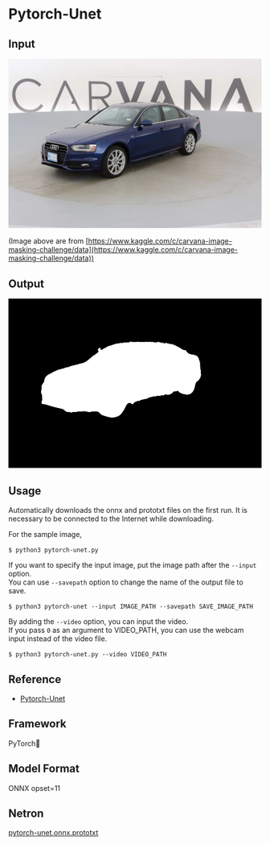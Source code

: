 # Pytorch-Unet

## Input

![Input](data/imgs/0cdf5b5d0ce1_03.jpg)

(Image above are from [https://www.kaggle.com/c/carvana-image-masking-challenge/data](https://www.kaggle.com/c/carvana-image-masking-challenge/data))

## Output

![Output](data/masks/0cdf5b5d0ce1_03.jpg)

## Usage
Automatically downloads the onnx and prototxt files on the first run.
It is necessary to be connected to the Internet while downloading.

For the sample image,
```
$ python3 pytorch-unet.py
```

If you want to specify the input image, put the image path after the `--input` option.  
You can use `--savepath` option to change the name of the output file to save.
```
$ python3 pytorch-unet --input IMAGE_PATH --savepath SAVE_IMAGE_PATH
```

By adding the `--video` option, you can input the video.   
If you pass `0` as an argument to VIDEO_PATH, you can use the webcam input instead of the video file.
```
$ python3 pytorch-unet.py --video VIDEO_PATH
```

## Reference

- [Pytorch-Unet](https://github.com/milesial/Pytorch-UNet)

## Framework

PyTorch

## Model Format

ONNX opset=11

## Netron

[pytorch-unet.onnx.prototxt](https://storage.googleapis.com/ailia-models/pytorch-unet/pytorch-unet.onnx.prototxt)

